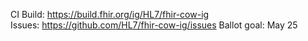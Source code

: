 CI Build: https://build.fhir.org/ig/HL7/fhir-cow-ig  
Issues: https://github.com/HL7/fhir-cow-ig/issues
Ballot goal: May 25
